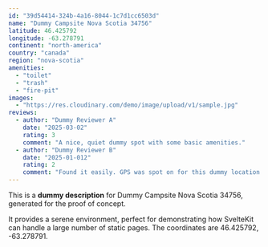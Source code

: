 ```yaml
---
id: "39d54414-324b-4a16-8044-1c7d1cc6503d"
name: "Dummy Campsite Nova Scotia 34756"
latitude: 46.425792
longitude: -63.278791
continent: "north-america"
country: "canada"
region: "nova-scotia"
amenities:
  - "toilet"
  - "trash"
  - "fire-pit"
images:
  - "https://res.cloudinary.com/demo/image/upload/v1/sample.jpg"
reviews:
  - author: "Dummy Reviewer A"
    date: "2025-03-02"
    rating: 3
    comment: "A nice, quiet dummy spot with some basic amenities."
  - author: "Dummy Reviewer B"
    date: "2025-01-012"
    rating: 2
    comment: "Found it easily. GPS was spot on for this dummy location."
---
```


This is a **dummy description** for Dummy Campsite Nova Scotia 34756, generated for the proof of concept.

It provides a serene environment, perfect for demonstrating how SvelteKit can handle a large number of static pages. The coordinates are 46.425792, -63.278791.
